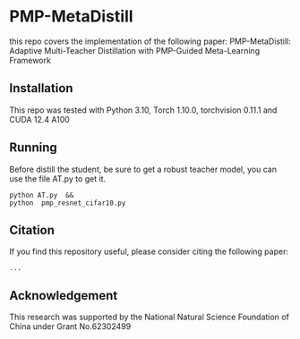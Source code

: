 # PMP-MetaDistill
this repo covers the implementation of the following paper:
PMP-MetaDistill: Adaptive Multi-Teacher Distillation with PMP-Guided Meta-Learning Framework

## Installation
This repo was tested with Python 3.10, Torch 1.10.0, torchvision 0.11.1 and CUDA 12.4 A100

## Running
Before distill the student, be sure to get a robust teacher model, you can use the file AT.py to get it.
```
python AT.py  &&
python  pmp_resnet_cifar10.py
```
## Citation
If you find this repository useful, please consider citing the following paper:
```
...

```

## Acknowledgement
This research was supported by the National Natural Science Foundation of China under Grant No.62302499
